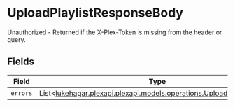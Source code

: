 # UploadPlaylistResponseBody

Unauthorized - Returned if the X-Plex-Token is missing from the header or query.


## Fields

| Field                                                                                                                     | Type                                                                                                                      | Required                                                                                                                  | Description                                                                                                               |
| ------------------------------------------------------------------------------------------------------------------------- | ------------------------------------------------------------------------------------------------------------------------- | ------------------------------------------------------------------------------------------------------------------------- | ------------------------------------------------------------------------------------------------------------------------- |
| `errors`                                                                                                                  | List<[lukehagar.plexapi.plexapi.models.operations.UploadPlaylistErrors](../../models/operations/UploadPlaylistErrors.md)> | :heavy_minus_sign:                                                                                                        | N/A                                                                                                                       |